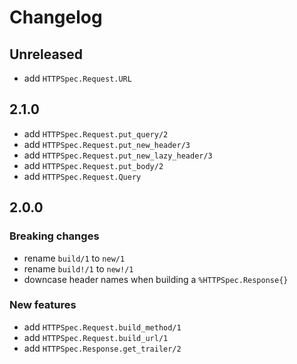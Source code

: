 # Changelog

## Unreleased

- add `HTTPSpec.Request.URL`

## 2.1.0

- add `HTTPSpec.Request.put_query/2`
- add `HTTPSpec.Request.put_new_header/3`
- add `HTTPSpec.Request.put_new_lazy_header/3`
- add `HTTPSpec.Request.put_body/2`
- add `HTTPSpec.Request.Query`

## 2.0.0

### Breaking changes

- rename `build/1` to `new/1`
- rename `build!/1` to `new!/1`
- downcase header names when building a `%HTTPSpec.Response{}`

### New features

- add `HTTPSpec.Request.build_method/1`
- add `HTTPSpec.Request.build_url/1`
- add `HTTPSpec.Response.get_trailer/2`
